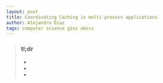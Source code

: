 ```yaml
---
layout: post
title: Coordinating Caching in multi-process applications
author: Alejandro Diaz
tags: computer science gios omscs
---
```


> ### tl;dr
> *
> *
> *
